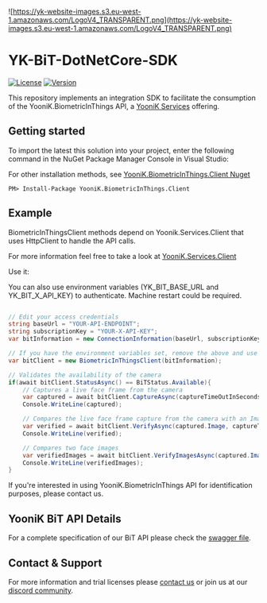 ![https://yk-website-images.s3.eu-west-1.amazonaws.com/LogoV4_TRANSPARENT.png](https://yk-website-images.s3.eu-west-1.amazonaws.com/LogoV4_TRANSPARENT.png)

# YK-BiT-DotNetCore-SDK

[![License](https://img.shields.io/github/license/dev-yoonik/YK-BiT-SDK-DotNetCore)](https://github.com/dev-yoonik/YK-BiT-SDK-DotNetCore/blob/master/LICENSE)
[![Version](https://img.shields.io/nuget/v/YooniK.BiometricInThings.Client)](https://www.nuget.org/packages/YooniK.BiometricInThings.Client/)

This repository implements an integration SDK to facilitate the consumption of the YooniK.BiometricInThings API, a [YooniK Services](https://www.yoonik.me) offering.

## Getting started

To import the latest this solution into your project, enter the following command in the NuGet Package Manager Console in Visual Studio:

For other installation methods, see [YooniK.BiometricInThings.Client Nuget](https://www.nuget.org/packages/YooniK.BiometricInThings.Client/)

```
PM> Install-Package YooniK.BiometricInThings.Client
```

## Example

BiometricInThingsClient methods depend on Yoonik.Services.Client that uses HttpClient to handle the API calls.

For more information feel free to take a look at [YooniK.Services.Client](https://github.com/dev-yoonik/YK-Services-Client-DotNetCore/)

Use it:

You can also use environment variables (YK_BIT_BASE_URL and YK_BIT_X_API_KEY) to authenticate. Machine restart could be required.

```csharp

// Edit your access credentials
string baseUrl = "YOUR-API-ENDPOINT";
string subscriptionKey = "YOUR-X-API-KEY";
var bitInformation = new ConnectionInformation(baseUrl, subscriptionKey);

// If you have the environment variables set, remove the above and use "var bitClient = new BiometricInThingsClient()"
var bitClient = new BiometricInThingsClient(bitInformation);

// Validates the availability of the camera
if(await bitClient.StatusAsync() == BiTStatus.Available){
	// Captures a live face frame from the camera
	var captured = await bitClient.CaptureAsync(captureTimeOutInSeconds: 5);
	Console.WriteLine(captured);

	// Compares the live face frame capture from the camera with an Image
	var verified = await bitClient.VerifyAsync(captured.Image, captureTimeOutInSeconds: 5, matchingScoreThreshold: 0.3);
	Console.WriteLine(verified);

	// Compares two face images
	var verifiedImages = await bitClient.VerifyImagesAsync(captured.Image, verified.VerifiedImage, matchingScoreThreshold: 0.8);
	Console.WriteLine(verifiedImages);
}

```

 If you're interested in using YooniK.BiometricInThings API for identification purposes, please contact us.

## YooniK BiT API Details

For a complete specification of our BiT API please check the [swagger file](https://dev-yoonik.github.io/YK-BiT-Documentation/).

## Contact & Support

For more information and trial licenses please [contact us](mailto:tech@yoonik.me) or join us at our [discord community](https://discord.gg/SqHVQUFNtN).

